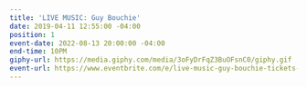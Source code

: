 ```yaml
---
title: 'LIVE MUSIC: Guy Bouchie'
date: 2019-04-11 12:55:00 -04:00
position: 1
event-date: 2022-08-13 20:00:00 -04:00
end-time: 10PM
giphy-url: https://media.giphy.com/media/3oFyDrFqZ3BuOFsnC0/giphy.gif
event-url: https://www.eventbrite.com/e/live-music-guy-bouchie-tickets-390814134597
---
```


